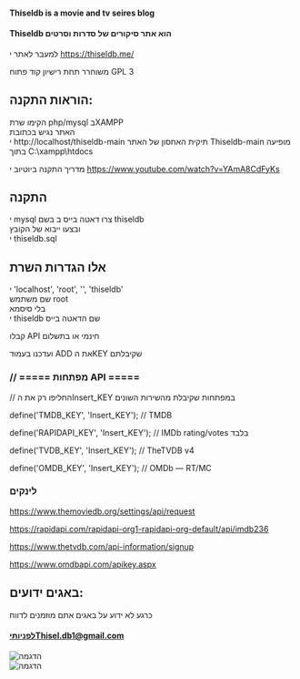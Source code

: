  ####  Thiseldb is a movie and tv seires blog  
####  Thiseldb הוא אתר סיקורים של סדרות  וסרטים  
למעבר לאתר
י https://thiseldb.me/

משוחרר תחת רישיון קוד פתוח GPL 3

## הוראות התקנה:
הקימו שרת php/mysql  בXAMPP   
האתר נגיש בכתובת  
י http://localhost/thiseldb-main
תיקית האחסון של האתר  Thiseldb-main מופיעה בתוך C:\xampp\htdocs

מדריך התקנה ביוטיוב
י https://www.youtube.com/watch?v=YAmA8CdFyKs

## התקנה
י mysql צרו דאטה בייס ב בשם thiseldb  
ובצעו ייבוא של הקובץ    
י thiseldb.sql  


## אלו הגדרות השרת
י 'localhost', 'root', '', 'thiseldb'    
שם משתמש root    
בלי סיסמא    
י thiseldb שם הדאטה בייס    


קבלו API חינמי  או בתשלום

ועדכנו בעמוד ADD את הKEY שקיבלתם  

### // ===== מפתחות API =====

// החליפו רק את הInsert_KEY במפתחות שקיבלת מהשירות השונים

define('TMDB_KEY',     'Insert_KEY');          // TMDB

define('RAPIDAPI_KEY', 'Insert_KEY');      // IMDb rating/votes בלבד

define('TVDB_KEY',     'Insert_KEY');         // TheTVDB v4

define('OMDB_KEY',     'Insert_KEY');       // OMDb — RT/MC


### לינקים

https://www.themoviedb.org/settings/api/request

https://rapidapi.com/rapidapi-org1-rapidapi-org-default/api/imdb236

https://www.thetvdb.com/api-information/signup

https://www.omdbapi.com/apikey.aspx

## באגים ידועים:
כרגע לא ידוע על באגים
אתם מוזמנים לדווח

#### לפניותיThisel.db1@gmail.com  



![הדגמה](site.png)  
![הדגמה](site1.png)  
